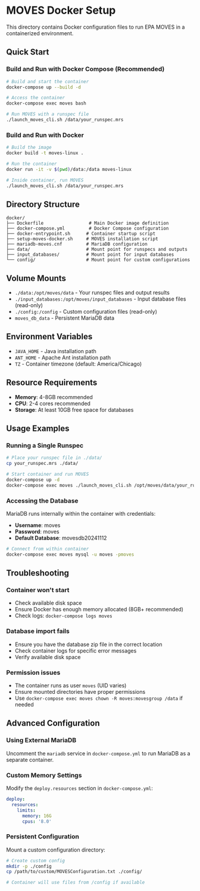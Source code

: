 # MOVES Docker Setup

This directory contains Docker configuration files to run EPA MOVES in a containerized environment.

## Quick Start

### Build and Run with Docker Compose (Recommended)

```bash
# Build and start the container
docker-compose up --build -d

# Access the container
docker-compose exec moves bash

# Run MOVES with a runspec file
./launch_moves_cli.sh /data/your_runspec.mrs
```

### Build and Run with Docker

```bash
# Build the image
docker build -t moves-linux .

# Run the container
docker run -it -v $(pwd)/data:/data moves-linux

# Inside container, run MOVES
./launch_moves_cli.sh /data/your_runspec.mrs
```

## Directory Structure

```
docker/
├── Dockerfile                 # Main Docker image definition
├── docker-compose.yml         # Docker Compose configuration
├── docker-entrypoint.sh      # Container startup script
├── setup-moves-docker.sh     # MOVES installation script
├── mariadb-moves.cnf         # MariaDB configuration
├── data/                     # Mount point for runspecs and outputs
├── input_databases/          # Mount point for input databases
└── config/                   # Mount point for custom configurations
```

## Volume Mounts

- `./data:/opt/moves/data` - Your runspec files and output results
- `./input_databases:/opt/moves/input_databases` - Input database files (read-only)
- `./config:/config` - Custom configuration files (read-only)
- `moves_db_data` - Persistent MariaDB data

## Environment Variables

- `JAVA_HOME` - Java installation path
- `ANT_HOME` - Apache Ant installation path
- `TZ` - Container timezone (default: America/Chicago)

## Resource Requirements

- **Memory**: 4-8GB recommended
- **CPU**: 2-4 cores recommended
- **Storage**: At least 10GB free space for databases

## Usage Examples

### Running a Single Runspec

```bash
# Place your runspec file in ./data/
cp your_runspec.mrs ./data/

# Start container and run MOVES
docker-compose up -d
docker-compose exec moves ./launch_moves_cli.sh /opt/moves/data/your_runspec.mrs
```

### Accessing the Database

MariaDB runs internally within the container with credentials:
- **Username**: moves
- **Password**: moves
- **Default Database**: movesdb20241112

```bash
# Connect from within container
docker-compose exec moves mysql -u moves -pmoves
```

## Troubleshooting

### Container won't start
- Check available disk space
- Ensure Docker has enough memory allocated (8GB+ recommended)
- Check logs: `docker-compose logs moves`

### Database import fails
- Ensure you have the database zip file in the correct location
- Check container logs for specific error messages
- Verify available disk space

### Permission issues
- The container runs as user `moves` (UID varies)
- Ensure mounted directories have proper permissions
- Use `docker-compose exec moves chown -R moves:movesgroup /data` if needed

## Advanced Configuration

### Using External MariaDB

Uncomment the `mariadb` service in `docker-compose.yml` to run MariaDB as a separate container.

### Custom Memory Settings

Modify the `deploy.resources` section in `docker-compose.yml`:

```yaml
deploy:
  resources:
    limits:
      memory: 16G
      cpus: '8.0'
```

### Persistent Configuration

Mount a custom configuration directory:

```bash
# Create custom config
mkdir -p ./config
cp /path/to/custom/MOVESConfiguration.txt ./config/

# Container will use files from /config if available
```
